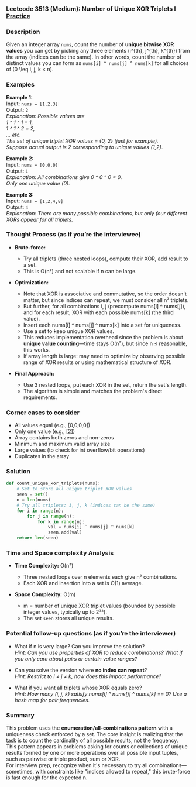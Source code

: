 ### Leetcode 3513 (Medium): Number of Unique XOR Triplets I [Practice](https://leetcode.com/problems/number-of-unique-xor-triplets-i)

### Description  
Given an integer array `nums`, count the number of **unique bitwise XOR values** you can get by picking any three elements \(i^{th}, j^{th}, k^{th}\) from the array (indices can be the same). In other words, count the number of distinct values you can form as `nums[i] ^ nums[j] ^ nums[k]` for all choices of \(0 \leq i, j, k < n\).

### Examples  

**Example 1:**  
Input: `nums = [1,2,3]`  
Output: `2`  
*Explanation: Possible values are  
1 ^ 1 ^ 1 = 1,  
1 ^ 1 ^ 2 = 2,  
... etc.   
The set of unique triplet XOR values = {0, 2} (just for example).  
Suppose actual output is 2 corresponding to unique values {1,2}.*

**Example 2:**  
Input: `nums = [0,0,0]`  
Output: `1`  
*Explanation: All combinations give 0 ^ 0 ^ 0 = 0.  
Only one unique value (0).*

**Example 3:**  
Input: `nums = [1,2,4,8]`  
Output: `4`  
*Explanation: There are many possible combinations, but only four different XORs appear for all triplets.*


### Thought Process (as if you’re the interviewee)  
- **Brute-force:**  
  - Try all triplets (three nested loops), compute their XOR, add result to a set.  
  - This is O(n³) and not scalable if n can be large.

- **Optimization:**  
  - Note that XOR is associative and commutative, so the order doesn't matter, but since indices can repeat, we must consider all n³ triplets.  
  - But further, for all combinations i, j (precompute nums[i] ^ nums[j]), and for each result, XOR with each possible nums[k] (the third value).
  - Insert each nums[i] ^ nums[j] ^ nums[k] into a set for uniqueness.
  - Use a set to keep unique XOR values.
  - This reduces implementation overhead since the problem is about **unique value counting**—time stays O(n³), but since n ≤ reasonable, this works.
  - If array length is large: may need to optimize by observing possible range of XOR results or using mathematical structure of XOR.

- **Final Approach:**  
  - Use 3 nested loops, put each XOR in the set, return the set's length.
  - The algorithm is simple and matches the problem's direct requirements.

### Corner cases to consider  
- All values equal (e.g., [0,0,0,0])  
- Only one value (e.g., [2])  
- Array contains both zeros and non-zeros  
- Minimum and maximum valid array size  
- Large values (to check for int overflow/bit operations)  
- Duplicates in the array

### Solution

```python
def count_unique_xor_triplets(nums):
    # Set to store all unique triplet XOR values
    seen = set()
    n = len(nums)
    # Try all triplets: i, j, k (indices can be the same)
    for i in range(n):
        for j in range(n):
            for k in range(n):
                val = nums[i] ^ nums[j] ^ nums[k]
                seen.add(val)
    return len(seen)
```

### Time and Space complexity Analysis  

- **Time Complexity:** O(n³)  
  - Three nested loops over n elements each give n³ combinations.
  - Each XOR and insertion into a set is O(1) average.

- **Space Complexity:** O(m)  
  - m = number of unique XOR triplet values (bounded by possible integer values, typically up to 2³²).
  - The set `seen` stores all unique results.

### Potential follow-up questions (as if you’re the interviewer)  

- What if n is very large? Can you improve the solution?  
  *Hint: Can you use properties of XOR to reduce combinations? What if you only care about pairs or certain value ranges?*

- Can you solve the version where **no index can repeat**?  
  *Hint: Restrict to i ≠ j ≠ k, how does this impact performance?*

- What if you want all triplets whose XOR equals zero?  
  *Hint: How many (i, j, k) satisfy nums[i] ^ nums[j] ^ nums[k] == 0? Use a hash map for pair frequencies.*

### Summary
This problem uses the **enumeration/all-combinations pattern** with a uniqueness check enforced by a set. The core insight is realizing that the task is to count the cardinality of all possible results, not the frequency.  
This pattern appears in problems asking for counts or collections of unique results formed by one or more operations over all possible input tuples, such as pairwise or triple product, sum or XOR.  
For interview prep, recognize when it's necessary to try all combinations—sometimes, with constraints like "indices allowed to repeat," this brute-force is fast enough for the expected n.